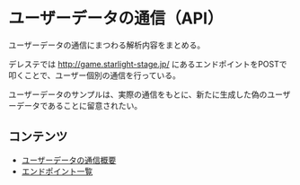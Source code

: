 # ユーザーデータの通信（API）

ユーザーデータの通信にまつわる解析内容をまとめる。

デレステでは http://game.starlight-stage.jp/ にあるエンドポイントをPOSTで叩くことで、ユーザー個別の通信を行っている。

ユーザーデータのサンプルは、実際の通信をもとに、新たに生成した偽のユーザーデータであることに留意されたい。

## コンテンツ

- [ユーザーデータの通信概要](general.md)
- [エンドポイント一覧](endpoints.md)
